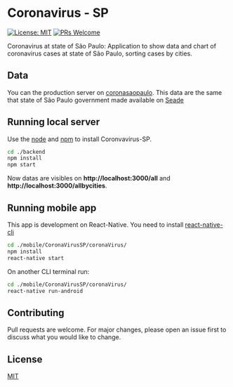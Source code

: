 # Coronavirus - SP

[![License: MIT](https://img.shields.io/badge/License-MIT-yellow.svg)](https://opensource.org/licenses/MIT)
[![PRs Welcome](https://img.shields.io/badge/PRs-welcome-brightgreen.svg?style=flat-square)](http://makeapullrequest.com) 

Coronavirus at state of São Paulo: Application to show data and chart of coronavirus cases at state of São Paulo, sorting cases by cities.

## Data

You can the production server on [coronasaopaulo](https://coronasaopaulo.herokuapp.com/). This data are the same that state of São Paulo government made available on [Seade](https://www.seade.gov.br/coronavirus/)


## Running local server

Use the [node](https://nodejs.org/en/) and [npm](https://www.npmjs.com/) to install Coronvavirus-SP.

```bash
cd ./backend
npm install
npm start
```
Now datas are visibles on **http://localhost:3000/all** and **http://localhost:3000/allbycities**.


## Running mobile app

This app is development on React-Native. You need to install [react-native-cli](https://github.com/react-native-community/cli)

```bash
cd ./mobile/CoronaVirusSP/coronaVirus/
npm install
react-native start
```

On another CLI terminal run:
```bash
cd ./mobile/CoronaVirusSP/coronaVirus/
react-native run-android
```


## Contributing
Pull requests are welcome. For major changes, please open an issue first to discuss what you would like to change.

## License
[MIT](https://choosealicense.com/licenses/mit/)